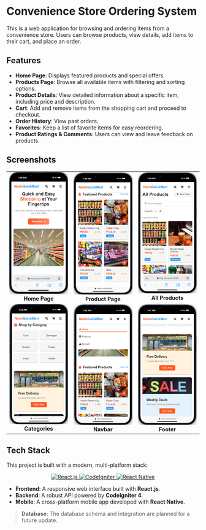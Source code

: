 # Convenience Store Ordering System

This is a web application for browsing and ordering items from a convenience store. Users can browse products, view details, add items to their cart, and place an order.

## Features

- **Home Page**: Displays featured products and special offers.
- **Products Page**: Browse all available items with filtering and sorting options.
- **Product Details**: View detailed information about a specific item, including price and description.
- **Cart**: Add and remove items from the shopping cart and proceed to checkout.
- **Order History**: View past orders.
- **Favorites**: Keep a list of favorite items for easy reordering.
- **Product Ratings & Comments**: Users can view and leave feedback on products.

## Screenshots

<div align="center">

<table width="100%">
  <tr>
    <td align="center" valign="top" width="33%">
      <img src="./images/Homepage.png" alt="Homepage" width="100%">
      <br>
      <b>Home Page</b>
    </td>
    <td align="center" valign="top" width="33%">
      <img src="./images/Productpage.png" alt="Product Page" width="100%">
      <br>
      <b>Product Page</b>
    </td>
    <td align="center" valign="top" width="33%">
      <img src="./images/AllProducts.png" alt="All Products" width="100%">
      <br>
      <b>All Products</b>
    </td>
  </tr>
  <tr>
    <td align="center" valign="top" width="33%">
      <img src="./images/Categories.png" alt="Categories" width="100%">
      <br>
      <b>Categories</b>
    </td>
    <td align="center" valign="top" width="33%">
      <img src="./images/NavbarUi.png" alt="Navbar" width="100%">
      <br>
      <b>Navbar</b>
    </td>
    <td align="center" valign="top" width="33%">
      <img src="./images/Footer.png" alt="Footer" width="100%">
      <br>
      <b>Footer</b>
    </td>
  </tr>
</table>

</div>

## Tech Stack

This project is built with a modern, multi-platform stack:

<p align="center">
  <a href="https://reactjs.org/" target="_blank">
    <img src="https://img.shields.io/badge/-ReactJs-61DAFB?logo=react&logoColor=white&style=for-the-badge" alt="React.js">
  </a>
  <a href="https://codeigniter.com/" target="_blank">
    <img src="https://img.shields.io/badge/-CodeIgniter-EF4223?logo=codeigniter&logoColor=white&style=for-the-badge" alt="CodeIgniter">
  </a>
  <a href="https://reactnative.dev/" target="_blank">
    <img src="https://img.shields.io/badge/-React_Native-61DAFB?logo=react&logoColor=white&style=for-the-badge" alt="React Native">
  </a>
</p>

- **Frontend**: A responsive web interface built with **React.js**.
- **Backend**: A robust API powered by **CodeIgniter 4**.
- **Mobile**: A cross-platform mobile app developed with **React Native**.

> **Database**: The database schema and integration are planned for a future update.
